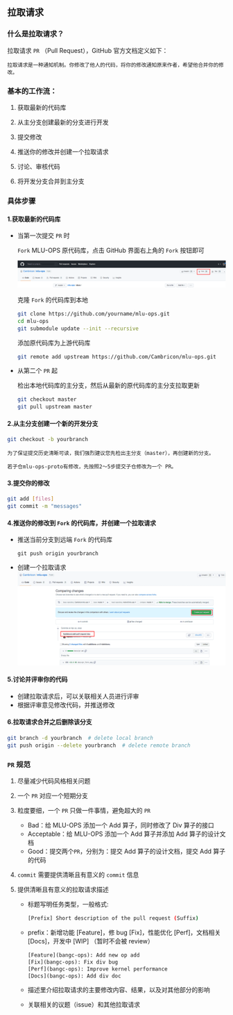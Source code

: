 ## 拉取请求

### 什么是拉取请求？

拉取请求 `PR` （Pull Request），GitHub 官方文档定义如下：

```
拉取请求是一种通知机制。你修改了他人的代码，将你的修改通知原来作者，希望他合并你的修改。
```

### 基本的工作流：

1. 获取最新的代码库

2. 从主分支创建最新的分支进行开发

3. 提交修改

4. 推送你的修改并创建一个拉取请求

5. 讨论、审核代码

6. 将开发分支合并到主分支

### 具体步骤 

#### 1.获取最新的代码库

- 当第一次提交 `PR` 时

  `Fork` MLU-OPS 原代码库，点击 GitHub 界面右上角的 `Fork` 按钮即可

   ![fork](./pr_fork.png)

  克隆 `Fork` 的代码库到本地   

  ```bash
  git clone https://github.com/yourname/mlu-ops.git
  cd mlu-ops
  git submodule update --init --recursive
  ```
  
  添加原代码库为上游代码库

  ```bash
  git remote add upstream https://github.com/Cambricon/mlu-ops.git
  ```

- 从第二个 `PR` 起

  检出本地代码库的主分支，然后从最新的原代码库的主分支拉取更新

  ```bash
  git checkout master
  git pull upstream master 
  ```

#### 2.从主分支创建一个新的开发分支

  ```bash
  git checkout -b yourbranch
  ```

  ```{tips}
  为了保证提交历史清晰可读，我们强烈建议您先检出主分支（master），再创建新的分支。
  ```
  
  ```{tips}
  若子仓mlu-ops-proto有修改，先按照2～5步提交子仓修改为一个 PR。
  ```

#### 3.提交你的修改

  ```bash
  git add [files]
  git commit -m "messages"
  ```

#### 4.推送你的修改到 `Fork` 的代码库，并创建一个拉取请求

- 推送当前分支到远端 `Fork` 的代码库

  ```
  git push origin yourbranch
  ```

- 创建一个拉取请求
  ![pull request](./pr_createpr.png)

#### 5.讨论并评审你的代码

+ 创建拉取请求后，可以关联相关人员进行评审
+ 根据评审意见修改代码，并推送修改

#### 6.拉取请求合并之后删除该分支

  ```bash
  git branch -d yourbranch  # delete local branch
  git push origin --delete yourbranch  # delete remote branch
  ```

### `PR` 规范

1. 尽量减少代码风格相关问题

2. 一个 `PR` 对应一个短期分支

3. 粒度要细，一个 `PR` 只做一件事情，避免超大的 `PR`

   - Bad：给 MLU-OPS 添加一个 Add 算子，同时修改了 Div 算子的接口  
   - Acceptable：给 MLU-OPS 添加一个 Add 算子并添加 Add 算子的设计文档
   - Good：提交两个`PR`，分别为：提交 Add 算子的设计文档，提交 Add 算子的代码

4. `commit` 需要提供清晰且有意义的 `commit` 信息

5. 提供清晰且有意义的拉取请求描述

   - 标题写明任务类型，一般格式:

     ```bash
     [Prefix] Short description of the pull request (Suffix)
     ```

   - prefix：新增功能 [Feature]，修 bug [Fix]，性能优化 [Perf]，文档相关 [Docs]，开发中 [WIP] （暂时不会被 review）
     ```
     [Feature](bangc-ops): Add new op add
     [Fix](bangc-ops): Fix div bug
     [Perf](bangc-ops): Improve kernel performance
     [Docs](bangc-ops): Add div doc
     ```

   - 描述里介绍拉取请求的主要修改内容、结果，以及对其他部分的影响

   - 关联相关的议题（issue）和其他拉取请求